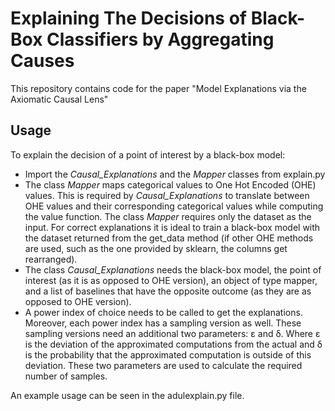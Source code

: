 # Explaining The Decisions of Black-Box Classifiers by Aggregating Causes
This repository contains code for the paper "Model Explanations via the Axiomatic Causal Lens"

## Usage
To explain the decision of a point of interest by a black-box model:
  - Import the _Causal_Explanations_ and the _Mapper_ classes from explain.py
  - The class _Mapper_ maps categorical values to One Hot Encoded (OHE) values. This is required by _Causal_Explanations_ to translate between OHE values and their corresponding categorical values while computing the value function. The class _Mapper_ requires only the dataset as the input. For correct explanations it is ideal to train a black-box model with the dataset returned from the get_data method (if other OHE methods are used, such as the one provided by sklearn, the columns get rearranged).
  - The class _Causal_Explanations_ needs the black-box model, the point of interest (as it is as opposed to OHE version), an object of type mapper, and a list of baselines that have the opposite outcome (as they are as opposed to OHE version). 
  - A power index of choice needs to be called to get the explanations. Moreover, each power index has a sampling version as well. These sampling versions need an additional two parameters: ε and δ. Where ε is the deviation of the approximated computations from the actual and δ is the probability that the approximated computation is outside of this deviation. These two parameters are used to calculate the required number of samples. 

An example usage can be seen in the adulexplain.py file.

